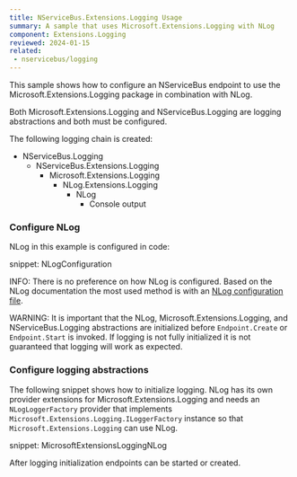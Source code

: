 ```yaml
---
title: NServiceBus.Extensions.Logging Usage
summary: A sample that uses Microsoft.Extensions.Logging with NLog
component: Extensions.Logging
reviewed: 2024-01-15
related:
 - nservicebus/logging
---
```


This sample shows how to configure an NServiceBus endpoint to use the Microsoft.Extensions.Logging package in combination with NLog.

Both Microsoft.Extensions.Logging and NServiceBus.Logging are logging abstractions and both must be configured.

The following logging chain is created:


- NServiceBus.Logging
  - NServiceBus.Extensions.Logging
    - Microsoft.Extensions.Logging
      - NLog.Extensions.Logging
        - NLog
          - Console output


### Configure NLog

NLog in this example is configured in code:

snippet: NLogConfiguration

INFO: There is no preference on how NLog is configured. Based on the NLog documentation the most used method is with an [NLog configuration file](https://github.com/nlog/nlog/wiki/Configuration-file#configuration).

WARNING: It is important that the NLog, Microsoft.Extensions.Logging, and NServiceBus.Logging abstractions are initialized before `Endpoint.Create` or `Endpoint.Start` is invoked. If logging is not fully initialized it is not guaranteed that logging will work as expected.

### Configure logging abstractions

The following snippet shows how to initialize logging. NLog has its own provider extensions for Microsoft.Extensions.Logging and needs an `NLogLoggerFactory` provider that implements `Microsoft.Extensions.Logging.ILoggerFactory` instance so that `Microsoft.Extensions.Logging` can use NLog.

snippet: MicrosoftExtensionsLoggingNLog

After logging initialization endpoints can be started or created.
